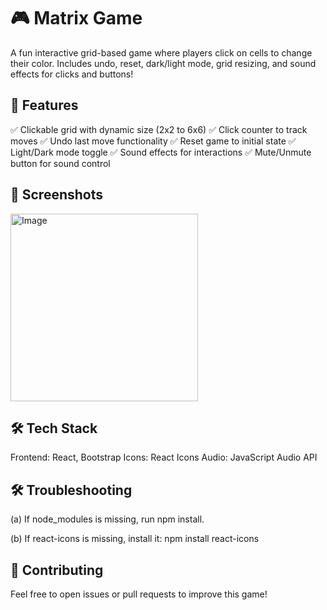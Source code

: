 # 🎮 Matrix Game

A fun interactive grid-based game where players click on cells to change their color. Includes undo, reset, dark/light mode, grid resizing, and sound effects for clicks and buttons!

## 🚀 Features

✅ Clickable grid with dynamic size (2x2 to 6x6)
✅ Click counter to track moves
✅ Undo last move functionality
✅ Reset game to initial state
✅ Light/Dark mode toggle
✅ Sound effects for interactions
✅ Mute/Unmute button for sound control

## 📸 Screenshots

<img src="https://github.com/user-attachments/assets/0323e35e-0df0-4241-9309-ce7f5a5680d0" alt="Image" width="300">

## 🛠️ Tech Stack

 Frontend: React, Bootstrap
 Icons: React Icons
 Audio: JavaScript Audio API
 
## 🛠 Troubleshooting

 (a) If node_modules is missing, run npm install.

 (b) If react-icons is missing, install it:
     npm install react-icons

## 🤝 Contributing

Feel free to open issues or pull requests to improve this game!

